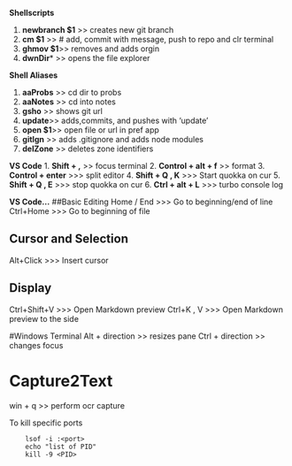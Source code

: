 **Shellscripts**

1.  **newbranch $1** &gt;&gt; creates new git branch
2.  **cm $1** &gt;&gt; \# add, commit with message, push to repo and clr terminal
3.  **ghmov $1**&gt;&gt; removes and adds orgin
4.  **dwnDir**\* &gt;&gt; opens the file explorer

**Shell Aliases**

1.  **aaProbs** &gt;&gt; cd dir to probs
2.  **aaNotes** &gt;&gt; cd into notes
3.  **gsho** &gt;&gt; shows git url
4.  **update**&gt;&gt; adds,commits, and pushes with ‘update’
5.  **open $1**&gt;&gt; open file or url in pref app
6.  **gitIgn** &gt;&gt; adds .gitignore and adds node modules
7.  **delZone** &gt;&gt; deletes zone identifiers

**VS Code** 1. **Shift + ,** &gt;&gt; focus terminal 2. **Control + alt + f** &gt;&gt; format 3. **Control + enter** &gt;&gt;&gt; split editor 4. **Shift + Q , K** &gt;&gt;&gt; Start quokka on cur 5. **Shift + Q , E** &gt;&gt;&gt; stop quokka on cur 6. **Ctrl + alt + L** &gt;&gt;&gt; turbo console log

**VS Code…** \#\#Basic Editing Home / End &gt;&gt;&gt; Go to beginning/end of line Ctrl+Home &gt;&gt;&gt; Go to beginning of file

## Cursor and Selection

Alt+Click &gt;&gt;&gt; Insert cursor

## Display

Ctrl+Shift+V &gt;&gt;&gt; Open Markdown preview Ctrl+K , V &gt;&gt;&gt; Open Markdown preview to the side

\#Windows Terminal Alt + direction &gt;&gt; resizes pane Ctrl + direction &gt;&gt; changes focus

# Capture2Text

win + q &gt;&gt; perform ocr capture

To kill specific ports

        lsof -i :<port>
        echo "list of PID"
        kill -9 <PID>
